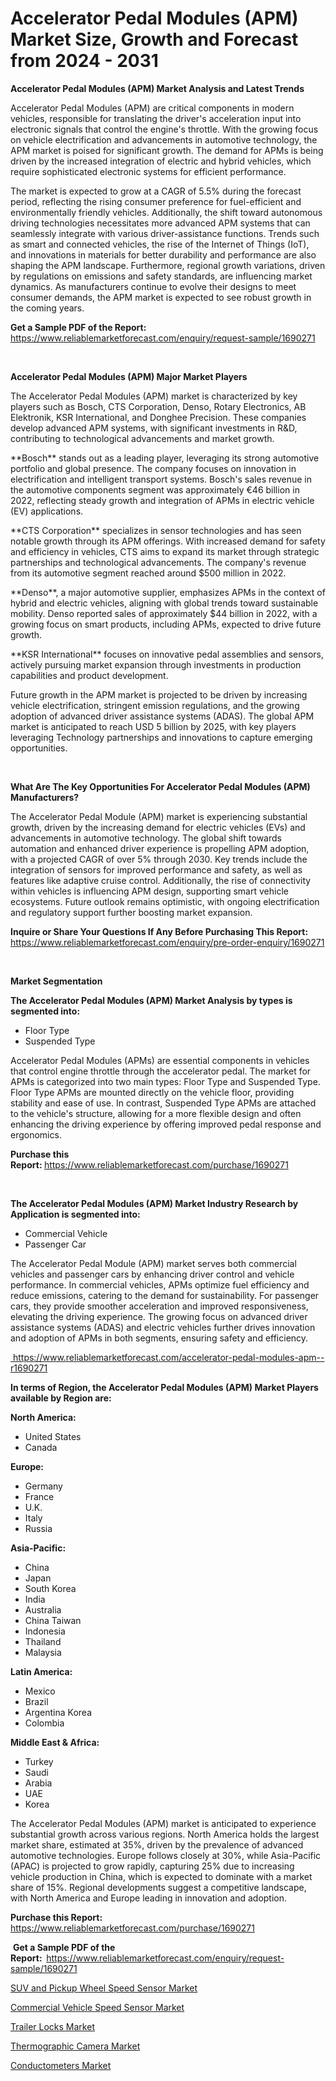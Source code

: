 <p><h1>Accelerator Pedal Modules (APM) Market Size, Growth and Forecast from 2024 - 2031</h1></p><p><strong>Accelerator Pedal Modules (APM) Market Analysis and Latest Trends</strong></p>
<p><p>Accelerator Pedal Modules (APM) are critical components in modern vehicles, responsible for translating the driver's acceleration input into electronic signals that control the engine's throttle. With the growing focus on vehicle electrification and advancements in automotive technology, the APM market is poised for significant growth. The demand for APMs is being driven by the increased integration of electric and hybrid vehicles, which require sophisticated electronic systems for efficient performance.</p><p>The market is expected to grow at a CAGR of 5.5% during the forecast period, reflecting the rising consumer preference for fuel-efficient and environmentally friendly vehicles. Additionally, the shift toward autonomous driving technologies necessitates more advanced APM systems that can seamlessly integrate with various driver-assistance functions. Trends such as smart and connected vehicles, the rise of the Internet of Things (IoT), and innovations in materials for better durability and performance are also shaping the APM landscape. Furthermore, regional growth variations, driven by regulations on emissions and safety standards, are influencing market dynamics. As manufacturers continue to evolve their designs to meet consumer demands, the APM market is expected to see robust growth in the coming years.</p></p>
<p><strong>Get a Sample PDF of the Report:&nbsp;</strong> <a href="https://www.reliablemarketforecast.com/enquiry/request-sample/1690271?utm_campaign=1140&utm_medium=2&utm_source=Github&utm_content=ia&utm_term=19102024&utm_id=accelerator-pedal-modules-apm">https://www.reliablemarketforecast.com/enquiry/request-sample/1690271</a></p>
<p>&nbsp;</p>
<p><strong>Accelerator Pedal Modules (APM) Major Market Players</strong></p>
<p><p>The Accelerator Pedal Modules (APM) market is characterized by key players such as Bosch, CTS Corporation, Denso, Rotary Electronics, AB Elektronik, KSR International, and Donghee Precision. These companies develop advanced APM systems, with significant investments in R&D, contributing to technological advancements and market growth.</p><p>**Bosch** stands out as a leading player, leveraging its strong automotive portfolio and global presence. The company focuses on innovation in electrification and intelligent transport systems. Bosch's sales revenue in the automotive components segment was approximately €46 billion in 2022, reflecting steady growth and integration of APMs in electric vehicle (EV) applications.</p><p>**CTS Corporation** specializes in sensor technologies and has seen notable growth through its APM offerings. With increased demand for safety and efficiency in vehicles, CTS aims to expand its market through strategic partnerships and technological advancements. The company's revenue from its automotive segment reached around $500 million in 2022.</p><p>**Denso**, a major automotive supplier, emphasizes APMs in the context of hybrid and electric vehicles, aligning with global trends toward sustainable mobility. Denso reported sales of approximately $44 billion in 2022, with a growing focus on smart products, including APMs, expected to drive future growth.</p><p>**KSR International** focuses on innovative pedal assemblies and sensors, actively pursuing market expansion through investments in production capabilities and product development.</p><p>Future growth in the APM market is projected to be driven by increasing vehicle electrification, stringent emission regulations, and the growing adoption of advanced driver assistance systems (ADAS). The global APM market is anticipated to reach USD 5 billion by 2025, with key players leveraging Technology partnerships and innovations to capture emerging opportunities.</p></p>
<p>&nbsp;</p>
<p><strong>What Are The Key Opportunities For Accelerator Pedal Modules (APM) Manufacturers?</strong></p>
<p><p>The Accelerator Pedal Module (APM) market is experiencing substantial growth, driven by the increasing demand for electric vehicles (EVs) and advancements in automotive technology. The global shift towards automation and enhanced driver experience is propelling APM adoption, with a projected CAGR of over 5% through 2030. Key trends include the integration of sensors for improved performance and safety, as well as features like adaptive cruise control. Additionally, the rise of connectivity within vehicles is influencing APM design, supporting smart vehicle ecosystems. Future outlook remains optimistic, with ongoing electrification and regulatory support further boosting market expansion.</p></p>
<p><strong>Inquire or Share Your Questions If Any Before Purchasing This Report:</strong> <a href="https://www.reliablemarketforecast.com/enquiry/pre-order-enquiry/1690271?utm_campaign=1140&utm_medium=2&utm_source=Github&utm_content=ia&utm_term=19102024&utm_id=accelerator-pedal-modules-apm">https://www.reliablemarketforecast.com/enquiry/pre-order-enquiry/1690271</a></p>
<p>&nbsp;</p>
<p><strong>Market Segmentation</strong></p>
<p><strong>The Accelerator Pedal Modules (APM) Market Analysis by types is segmented into:</strong></p>
<p><ul><li>Floor Type</li><li>Suspended Type</li></ul></p>
<p><p>Accelerator Pedal Modules (APMs) are essential components in vehicles that control engine throttle through the accelerator pedal. The market for APMs is categorized into two main types: Floor Type and Suspended Type. Floor Type APMs are mounted directly on the vehicle floor, providing stability and ease of use. In contrast, Suspended Type APMs are attached to the vehicle's structure, allowing for a more flexible design and often enhancing the driving experience by offering improved pedal response and ergonomics.</p></p>
<p><strong>Purchase this Report:&nbsp;</strong><a href="https://www.reliablemarketforecast.com/purchase/1690271?utm_campaign=1140&utm_medium=2&utm_source=Github&utm_content=ia&utm_term=19102024&utm_id=accelerator-pedal-modules-apm">https://www.reliablemarketforecast.com/purchase/1690271</a></p>
<p>&nbsp;</p>
<p><strong>The Accelerator Pedal Modules (APM) Market Industry Research by Application is segmented into:</strong></p>
<p><ul><li>Commercial Vehicle</li><li>Passenger Car</li></ul></p>
<p><p>The Accelerator Pedal Module (APM) market serves both commercial vehicles and passenger cars by enhancing driver control and vehicle performance. In commercial vehicles, APMs optimize fuel efficiency and reduce emissions, catering to the demand for sustainability. For passenger cars, they provide smoother acceleration and improved responsiveness, elevating the driving experience. The growing focus on advanced driver assistance systems (ADAS) and electric vehicles further drives innovation and adoption of APMs in both segments, ensuring safety and efficiency.</p></p>
<p><a href="https://www.reliablemarketforecast.com/accelerator-pedal-modules-apm--r1690271?utm_campaign=1140&utm_medium=2&utm_source=Github&utm_content=ia&utm_term=19102024&utm_id=accelerator-pedal-modules-apm">&nbsp;https://www.reliablemarketforecast.com/accelerator-pedal-modules-apm--r1690271</a></p>
<p><strong>In terms of Region, the Accelerator Pedal Modules (APM) Market Players available by Region are:</strong></p>
<p>
    <p> <strong> North America: </strong>
        <ul>
            <li>United States</li>
            <li>Canada</li>
        </ul>
        </p> 
    <p> <strong> Europe: </strong>
        <ul>
            <li>Germany</li>
            <li>France</li>
            <li>U.K.</li>
            <li>Italy</li>
            <li>Russia</li>
        </ul>
        </p> 
    <p> <strong> Asia-Pacific: </strong>
        <ul>
            <li>China</li>
            <li>Japan</li>
            <li>South Korea</li>
            <li>India</li>
            <li>Australia</li>
            <li>China Taiwan</li>
            <li>Indonesia</li>
            <li>Thailand</li>
            <li>Malaysia</li>
        </ul>
        </p> 
    <p> <strong> Latin America: </strong>
        <ul>
            <li>Mexico</li>
            <li>Brazil</li>
            <li>Argentina Korea</li>
            <li>Colombia</li>
        </ul>
        </p> 
    <p> <strong> Middle East & Africa: </strong>
        <ul>
            <li>Turkey</li>
            <li>Saudi</li>
            <li>Arabia</li>
            <li>UAE</li>
            <li>Korea</li>
        </ul>
    </p>
    </p>
<p><p>The Accelerator Pedal Modules (APM) market is anticipated to experience substantial growth across various regions. North America holds the largest market share, estimated at 35%, driven by the prevalence of advanced automotive technologies. Europe follows closely at 30%, while Asia-Pacific (APAC) is projected to grow rapidly, capturing 25% due to increasing vehicle production in China, which is expected to dominate with a market share of 15%. Regional developments suggest a competitive landscape, with North America and Europe leading in innovation and adoption.</p></p>
<p><strong>Purchase this Report: </strong><a href="https://www.reliablemarketforecast.com/purchase/1690271?utm_campaign=1140&utm_medium=2&utm_source=Github&utm_content=ia&utm_term=19102024&utm_id=accelerator-pedal-modules-apm">https://www.reliablemarketforecast.com/purchase/1690271</a></p>
<p>&nbsp;<strong>Get a Sample PDF of the Report:&nbsp;&nbsp;</strong><a href="https://www.reliablemarketforecast.com/enquiry/request-sample/1690271?utm_campaign=1140&utm_medium=2&utm_source=Github&utm_content=ia&utm_term=19102024&utm_id=accelerator-pedal-modules-apm">https://www.reliablemarketforecast.com/enquiry/request-sample/1690271</a></p>
<p><strong></strong></p>
<p><p><a href="https://github.com/rieuydbalon3b/Market-Research-Report-List-1/blob/main/suv-and-pickup-wheel-speed-sensor-market.md?utm_campaign=1140&utm_medium=2&utm_source=Github&utm_content=ia&utm_term=19102024&utm_id=accelerator-pedal-modules-apm">SUV and Pickup Wheel Speed Sensor Market</a></p><p><a href="https://github.com/cairotmbrowne3cq/Market-Research-Report-List-1/blob/main/commercial-vehicle-speed-sensor-market.md?utm_campaign=1140&utm_medium=2&utm_source=Github&utm_content=ia&utm_term=19102024&utm_id=accelerator-pedal-modules-apm">Commercial Vehicle Speed Sensor Market</a></p><p><a href="https://issuu.com/reportprime-2/docs/trailer-locks-market-size-2030.pptx_0bce3930c87da8?utm_campaign=1140&utm_medium=2&utm_source=Github&utm_content=ia&utm_term=19102024&utm_id=accelerator-pedal-modules-apm">Trailer Locks Market</a></p><p><a href="https://issuu.com/reportprime-2/docs/thermographic-camera-market-size-20_ad1c8e3999b0ea?utm_campaign=1140&utm_medium=2&utm_source=Github&utm_content=ia&utm_term=19102024&utm_id=accelerator-pedal-modules-apm">Thermographic Camera Market</a></p><p><a href="https://www.linkedin.com/pulse/conductometers-market-segmentation-applications-types-growth-eul5e?utm_campaign=1140&utm_medium=2&utm_source=Github&utm_content=ia&utm_term=19102024&utm_id=accelerator-pedal-modules-apm">Conductometers Market</a></p></p>